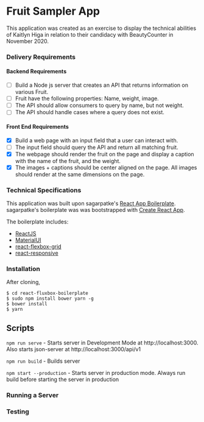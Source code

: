 # Fruit Sampler App

This application was created as an exercise to display the technical abilities of Kaitlyn Higa in relation to their candidacy with BeautyCounter in November 2020.

### Delivery Requirements
#### Backend Requirements
- [ ]  Build a Node js server that creates an API that returns information on various Fruit.
- [ ] Fruit have the following properties: Name, weight, image.
- [ ] The API should allow consumers to query by name, but not weight.
- [ ] The API should handle cases where a query does not exist.

#### Front End Requirements
- [x] Build a web page with an input field that a user can interact with.
- [ ] The input field should query the API and return all matching fruit.
- [x] The webpage should render the fruit on the page and display a caption with the name of the fruit, and the weight.
- [x] The images + captions should be center aligned on the page. All images should render at the same dimensions on the page.

### Technical Specifications
This application was built upon sagarpatke's [React App Boilerplate](https://github.com/sagarpatke/react-fullstack-boilerplate).  sagarpatke's boilerplate was was bootstrapped with [Create React App](https://github.com/facebookincubator/create-react-app).

The boilerplate includes:
- [ReactJS](https://facebook.github.io/react/)
- [MaterialUI](http://www.material-ui.com)
- [react-flexbox-grid](https://roylee0704.github.io/react-flexbox-grid/)
- [react-responsive](https://github.com/contra/react-responsive)


### Installation

After cloning,
```
$ cd react-fluxbox-boilerplate
$ sudo npm install bower yarn -g
$ bower install
$ yarn
```

## Scripts

```npm run serve``` - Starts server in Development Mode at http://localhost:3000. Also starts json-server at http://localhost:3000/api/v1

```npm run build``` - Builds server

```npm start --production``` - Starts server in production mode. Always run build before starting the server in production


### Running a Server

### Testing
